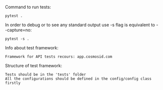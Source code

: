 

Command to run tests:

    pytest .

In order to debug or to see any standard output use -s flag is equivalent to --capture=no:

    pytest -s .

Info about test framework: 

    Framework for API tests recours: app.cosmosid.com

Structure of test framework:

    Tests should be in the 'tests' folder
    All the configurations should be defined in the config/config class firstly



